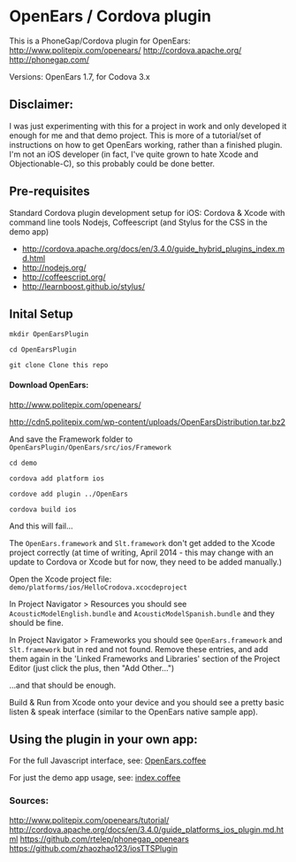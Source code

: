 # OpenEars / Cordova plugin

This is a PhoneGap/Cordova plugin for OpenEars:
http://www.politepix.com/openears/
http://cordova.apache.org/ 
http://phonegap.com/

Versions: OpenEars 1.7, for Codova 3.x


## Disclaimer:

I was just experimenting with this for a project in work and only developed it enough for me and that demo project.
This is more of a tutorial/set of instructions on how to get OpenEars working, rather than a finished plugin.
I'm not an iOS developer (in fact, I've quite grown to hate Xcode and Objectionable-C), so this probably could be done better.


## Pre-requisites


Standard Cordova plugin development setup for iOS:
Cordova & Xcode with command line tools
Nodejs, Coffeescript (and Stylus for the CSS in the demo app)

- http://cordova.apache.org/docs/en/3.4.0/guide_hybrid_plugins_index.md.html
- http://nodejs.org/
- http://coffeescript.org/
- http://learnboost.github.io/stylus/




## Inital Setup


	mkdir OpenEarsPlugin
	
	cd OpenEarsPlugin

	git clone Clone this repo


#### Download OpenEars:

http://www.politepix.com/openears/

http://cdn5.politepix.com/wp-content/uploads/OpenEarsDistribution.tar.bz2

And save the Framework folder to `OpenEarsPlugin/OpenEars/src/ios/Framework`

	cd demo

	cordova add platform ios

	cordove add plugin ../OpenEars

	cordova build ios

And this will fail...

The `OpenEars.framework` and `Slt.framework` don't get added to the Xcode project correctly
(at time of writing, April 2014 - this may change with an update to Cordova or Xcode but for now, they need to be added manually.) 

Open the Xcode project file:  `demo/platforms/ios/HelloCrodova.xcocdeproject`

In Project Navigator > Resources you should see `AcousticModelEnglish.bundle` and `AcousticModelSpanish.bundle` and they should be fine.

In Project Navigator > Frameworks you should see `OpenEars.framework` and `Slt.framework` but in red and not found.
Remove these entries, and add them again in the 'Linked Frameworks and Libraries' section of the Project Editor (just click the plus, then "Add Other...")

...and that should be enough.

Build & Run from Xcode onto your device and you should see a pretty basic listen & speak interface (similar to the OpenEars native sample app).


## Using the plugin in your own app:

For the full Javascript interface, see:
[OpenEars.coffee](OpenEars/www/OpenEars.coffee.md) 

For just the demo app usage, see:
[index.coffee](demo/www/js/index.coffee.md) 







### Sources:

http://www.politepix.com/openears/tutorial/
http://cordova.apache.org/docs/en/3.4.0/guide_platforms_ios_plugin.md.html
https://github.com/rtelep/phonegap_openears
https://github.com/zhaozhao123/iosTTSPlugin



